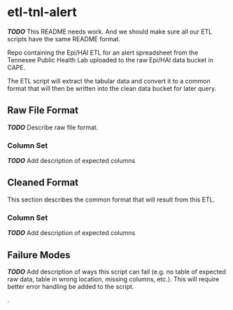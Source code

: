 # etl-tnl-alert

**_TODO_** This README needs work. And we should make sure all our ETL scripts
have the same README format.

Repo containing the Epi/HAI ETL for an alert spreadsheet from the Tennesee
Public Health Lab uploaded to the raw Epi/HAI data bucket in CAPE.

The ETL script will extract the tabular data and convert it to a common format
that will then be written into the clean data bucket for later query.

## Raw File Format

**_TODO_** Describe raw file format.

### Column Set

**_TODO_** Add description of expected columns

## Cleaned Format

This section describes the common format that will result from this ETL.

### Column Set

**_TODO_** Add description of expected columns

## Failure Modes

**_TODO_** Add description of ways this script can fail (e.g. no table of
expected raw data, table in wrong location, missing columns, etc.). This will
require better error handling be added to the script.

.
